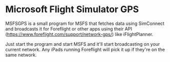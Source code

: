 # Microsoft Flight Simulator GPS

MSFSGPS is a small program for MSFS that fetches data using SimConnect and broadcasts it for Foreflight or other apps using their API (https://www.foreflight.com/support/network-gps/) like iFlightPlanner.

Just start the program and start MSFS and it'll start broadcasting on your current network. Any iPads running Foreflight will pick it up if they're on the same network.
